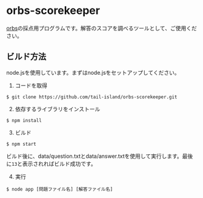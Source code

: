 # orbs-scorekeeper

[orbs](https://github.com/tail-island/orbs)の採点用プログラムです。解答のスコアを調べるツールとして、ご使用ください。

## ビルド方法

node.jsを使用しています。まずはnode.jsをセットアップしてください。

1. コードを取得

```shell
$ git clone https://github.com/tail-island/orbs-scorekeeper.git
```

2. 依存するライブラリをインストール

```shell
$ npm install
```

3. ビルド

```shell
$ npm start
```
ビルド後に、data/question.txtとdata/answer.txtを使用して実行します。最後に`13`と表示されればビルド成功です。

4. 実行

```shell
$ node app [問題ファイル名] [解答ファイル名]
```
